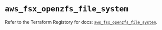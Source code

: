 # `aws_fsx_openzfs_file_system`

Refer to the Terraform Registory for docs: [`aws_fsx_openzfs_file_system`](https://www.terraform.io/docs/providers/aws/r/fsx_openzfs_file_system).
